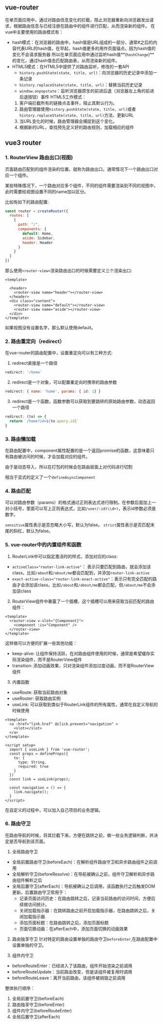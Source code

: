## vue-router
在单页面应用中，通过对路由信息变化的拦截，阻止浏览器重新向浏览器发出请求，根据路由信息与已经注册在路由中的组件进行匹配，从而渲染新的组件。
在vue中主要使用的路由模式有：
  - hash模式：在浏览器的路由中，hash值是URL组成的一部分，通常#之后的内容代表URL的hash值，在早起，hash值更多的用作页面锚点。因为hash值的变化不会请求服务器
    所以在单页面应用中通过监听hash值**(`hashChange`)**的变化，通过hash值去匹配路由表，从而渲染新的组件。
  - HTML5模式：在HTML5中提供了对路由监听，修改的一套API
    - `history.pushState(state, title, url)`：向浏览器的历史记录中添加一条记录
    - `history.replaceState(state, title, url)`：替换当前历史记录
    - `window.onpopstate`：监听浏览器原生的前进后退（浏览器左上角的前进后退按钮）事件
    HTML5工作模式：
    1. 客户端拦截所有的链接点击事件，阻止其默认行为。
    2. 路由管理器使用`history.pushState(state, title, url)`或者`history.replaceState(state, title, url)`方法，更新URL
    3. 当URL变化的时候，路由管理器会捕捉到这个变化。
    4. 根据新的URL，查找预先定义好的路由规则，加载相应的组件

## vue3 router

### 1. RouterView 路由出口(视图)
页面路由匹配到的组件渲染的位置，就称为路由出口。通常情况下一个路由出口对应一个组件。

某些特殊情况下，一个路由对应多个组件，不同的组件需要渲染到不同的视图中，此时需要给视图设置不同的name加以区分。

比如有如下的路由配置:
```javascript
const router = createRouter({
  routes: [
    {
      path: "/",
      components: {
        default: Home,
        aside: Sidebar,
        header: Header
      }
    }
  ]
})
```

那么使用`<router-view>`渲染路由出口的时候需要定义三个渲染出口:
```vue
<template>

  <header>
    <router-view name="header"></router-view>
  </header>
  <div class="content">
    <router-view name="default"></router-view>
    <router-view name="aside"></router-view>
  </div>
</template>
```
如果视图没有设置名字，那么默认使用default。

### 2. 路由重定向（redirect）
在vue-router的路由配置中，设置重定向可以有三种方式:
1. redirect直接是一个路径
```js
redirect: '/home'
```
2. redirect是一个对象，可以配置重定向时携带的路由参数
```js
redirect: { name: 'home', params: { id: 1} }
```
3. redirect是一个函数，函数参数可以获取到要跳转的原始路由参数，动态返回一个路径
```js
redirect: (to) => {
  return `/home?id=${to.query.id}`
}
```
### 3. 路由懒加载
在路由配置中，component属性配置的是一个返回promise的函数，这意味着只有路由被访问的时候，才会加载对应的组件。

由于是动态导入，所以在打包的时候会在路由层面上对代码进行切割

相当于显式的定义了一个`defineAsyncComponent`

### 4. 路由匹配
可以对路由参数（params）的格式通过正则表达式进行限制。在参数后面加上一对小括号，里面可以写上正则表达式，比如`/user/:id(\\d+)`，表示id参数必须是数字。

`sensitive`属性表示是否忽略大小写，默认为false。
`strict`属性表示是否匹配末尾的斜杠，默认为false。

### 5. vue-router中的内置组件和函数

1. RouterLink中可以指定激活时的样式，添加对应的class:
  - `activeClass="router-link-active"`： 表示只要匹配到路由，就会添加该class，比如`/about`和`/about/me`都会匹配到，并添加`router-link-active`
  - `exact-active-class="router-link-exact-active"`：表示只有完全匹配的路由才会添加该class，比如`/about`和`/about/me`都会匹配，但`/about/me`不会添加该class

2. RouterView组件中暴露了一个插槽，这个插槽可以用来获取当前匹配的路由组件：
```vue
<template>
  <router-view v-slot="{Component}">
    <component :is="Component" />
  </router-view>
</template>
```
这样做可以方便的扩展一些其他功能：
  - keep-alive: 让组件保持活跃，在对路由组件使用的时候，通常是希望缓存实际渲染组件，而不是RouterView组件
  - transition: 添加动画效果，只对渲染组件添加过度动画，而不是RouterView组件

3. 内置函数
  - useRoute: 获取当前路由对象
  - useRouter: 获取路由实例
  - useLink: 可以获取到类似于RouterLink组件的所有属性，通常在自定义导航的时候使用
  ```vue
  <template>
    <a :href="link.href" @click.prevent="navigation" >
      <slot></slot>
    </a>
  </template>

  <script setup>
    import { useLink } from 'vue-router';
    const props = defineProps({
      to: {
        type: String,
        required: true
      }
    })
    const link = useLink(props);

    const navigation = () => {
      link.navigate();
    }
  </script>
  ```
  在自定义的过程中，可以加入自己项目的业务逻辑。

### 6. 路由守卫
在路由导航的时候，将其拦截下来，方便在跳转之前，做一些业务逻辑判断，并决定是否导航到该页面。

1. 全局路由守卫
  - 全局前置路由守卫(beforeEach)：在解析组件路由守卫和异步路由组件之前调用
  - 全局解析守卫(beforeResolve)：在导航被确认之前，组件守卫解析和异步路由组件解析之后
  - 全局后置守卫(afterEach)：导航被确认之后调用，该函数执行之后触发DOM更新。后置路由守卫常用于：
    - 记录页面访问历史：在路由跳转之后，记录当前路由的访问时间，方便后续做访问统计。
    - 关闭加载指示器：在跳转路由之前开启加载指示器，在路由跳转之后，关闭加载指示器
    - 添加页面标题：在路由跳转之后，添加页面标题
    - 页面切换动画：在afterEach中，添加页面切换的动画效果

2. 路由独享守卫
针对特定的路由设置单独的路由守卫`beforeEnter`,在路由配置中设置单独的守卫。

3. 组件内守卫
  - beforeRouteEnter：已经进入了该路由，组件开始渲染之前调用
  - beforeRouteUpdate：当前路由改变，但是该组件被复用时调用
  - beforeRouteLeave：离开当前路由，该组件被销毁之前调用

整体执行顺序：
1. 全局前置守卫(beforeEach)
2. 路由独享守卫(beforeEnter)
3. 组件内守卫(beforeRouteEnter)
4. 全局后置守卫(afterEach)

